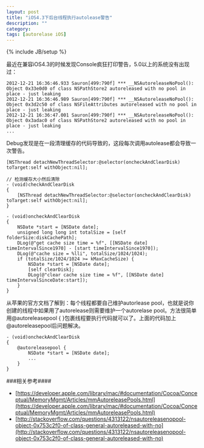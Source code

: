 ```yaml
---
layout: post
title: "iOS4.3下后台线程执行autolease警告"
description: ""
category: 
tags: [autorelase iOS]
---
```

{% include JB/setup %}

最近在兼容iOS4.3的时候发现Console疯狂打印警告，5.0以上的系统没有出现过：

~~~~
2012-12-21 16:36:46.933 Sauron[499:790f] *** __NSAutoreleaseNoPool(): Object 0x33e0d0 of class NSPathStore2 autoreleased with no pool in place - just leaking
2012-12-21 16:36:46.989 Sauron[499:790f] *** __NSAutoreleaseNoPool(): Object 0x3d2c50 of class NSFileAttributes autoreleased with no pool in place - just leaking
2012-12-21 16:36:47.001 Sauron[499:790f] *** __NSAutoreleaseNoPool(): Object 0x3adac0 of class NSPathStore2 autoreleased with no pool in place - just leaking
...
~~~~

Debug发现是在一段清理缓存的代码导致的，这段每次调用autolease都会导致一次警告。

~~~~
[NSThread detachNewThreadSelector:@selector(oncheckAndClearDisk) toTarget:self withObject:nil];

// 检测缓存大小然后清除
- (void)checkAndClearDisk
{
    [NSThread detachNewThreadSelector:@selector(oncheckAndClearDisk) toTarget:self withObject:nil];
}

- (void)oncheckAndClearDisk
{
    NSDate *start = [NSDate date];
    unsigned long long int totalSize = [self folderSize:diskCachePath];
    DLog(@"get cache size time = %f", [[NSDate date] timeIntervalSince1970] - [start timeIntervalSince1970]);
    DLog(@"cache size = %lli", totalSize/1024/1024);
    if (totalSize/1024/1024 >= kMaxCacheSize) {
        NSDate *start = [NSDate date];
        [self clearDisk];
        DLog(@"clear cache size time = %f", [[NSDate date] timeIntervalSinceDate:start]);
    }
}
~~~~

从苹果的官方文档了解到：每个线程都要自己维护autorlease pool，也就是说你创建的线程中如果用了autorelease则需要维护一个autorelase pool。方法很简单用@autoreleasepool { }包裹线程要执行代码就可以了。上面的代码加上@autoreleasepool后问题解决。

~~~~
- (void)oncheckAndClearDisk
{
	@autoreleasepool {
		NSDate *start = [NSDate date];
		...
	}
}
~~~~

###相关参考####
* [https://developer.apple.com/library/mac/#documentation/Cocoa/Conceptual/MemoryMgmt/Articles/mmAutoreleasePools.html](https://developer.apple.com/library/mac/#documentation/Cocoa/Conceptual/MemoryMgmt/Articles/mmAutoreleasePools.html)
* [http://stackoverflow.com/questions/4313122/nsautoreleasenopool-object-0x753c2f0-of-class-general-autoreleased-with-no](http://stackoverflow.com/questions/4313122/nsautoreleasenopool-object-0x753c2f0-of-class-general-autoreleased-with-no)
